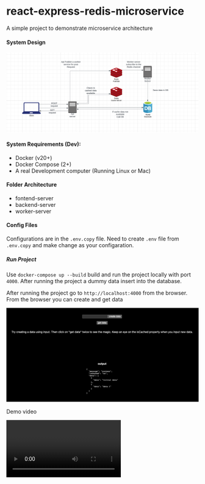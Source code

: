 # react-express-redis-microservice

A simple project to demonstrate microservice architecture

#### System Design

![alt text](https://github.com/fazlerabby07/react-express-redis-microservice/blob/master/system-design.png?raw=true)

#### System Requirements (Dev):

-   Docker (v20+)
-   Docker Compose (2+)
-   A real Development computer (Running Linux or Mac)

#### Folder Architecture

-   fontend-server
-   backend-server
-   worker-server

#### Config Files

Configurations are in the `.env.copy` file. Need to create `.env` file from `.env.copy` and make change as your configaration.

##### Run Project

Use `docker-compose up --build` build and run the project locally with port `4000`. After running the project a dummy data insert into the database.

After running the project go to `http://localhost:4000` from the browser.
From the browser you can create and get data

![alt text](https://github.com/fazlerabby07/react-express-redis-microservice/blob/master/ui.png?raw=true)

Demo video

![alt text](https://github.com/fazlerabby07/react-express-redis-microservice/blob/master/demo.mov?raw=true)
